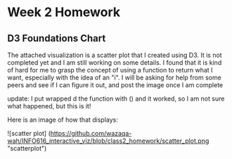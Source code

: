 
Week 2 Homework
===============

D3 Foundations Chart
---------------------

The attached visualization is a scatter plot that I created using D3. It is not completed yet and I am still working on some details. I found that it is kind of hard for me to grasp the concept of using a function to return what I want, especially with the idea of an "i". I will be asking for help from some peers and see if I can figure it out, and post the image once I am complete

update: I put wrapped d the function with () and it worked, so I am not sure what happened, but this is it!

Here is an image of how that displays:

![scatter plot] (https://github.com/wazaqa-wah/INFO616_interactive_viz/blob/class2_homework/scatter_plot.png "scatterplot")
